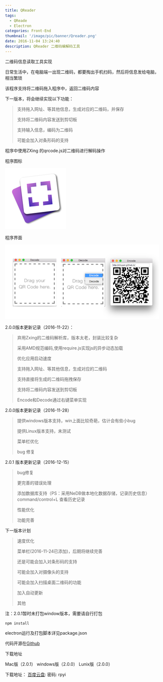 ```yaml
---
title: QReader
tags:
  - QReade
  - Electron
categories: Front-End
thumbnail: '/image/pic/banner/Qreader.png'
date: 2016-11-04 13:24:40
description: QReader 二维码编解码工具
---
```


二维码信息读取工具实现

<!--more-->

日常生活中，在电脑端一出现二维码，都要掏出手机扫码，然后将信息发给电脑，相当繁琐



该程序支持将二维码拖入程序中，返回二维码内容

下一版本，将会继续实现以下功能：

> 支持拖入网址、等其他信息，生成对应的二维码，并保存
>
> 支持将二维码内容发送到剪切板
>
> 支持输入信息，编码为二维码
>
> 可能会加入对条形码的支持


程序中使用ZXing 的qrcode.js对二维码进行解码操作

程序图标

 ![程序图标](/image/pic/pages/qrcodeb.png)

程序界面

![程序界面](/image/pic/pages/QRJM.png)

2.0.0版本更新记录（2016-11-22）：

> 弃用Zxing的二维码解析库，版本太老，封装比较复杂
>
> 采用AMD规范编码,使用require.js实现js的异步动态加载
>
> 优化应用启动速度
>
> 支持拖入网址、等其他信息，生成对应的二维码
>
> 支持直接将生成的二维码拖拽保存
>
> 支持将二维码内容发送到剪切板
>
> Encode和Decode通过右键菜单实现

2.0.0版本更新记录（2016-11-28）

> 提供windows版本支持，win上面比较奇葩，估计会有些小bug
>
> 提供Linux版本支持，未测试
>
> 菜单栏优化
>
> bug 修复

2.0.1 版本更新记录（2016-12-15）

> bug修复
>
> 更完善的错误处理
>
> 添加数据库支持（PS：采用NeDB做本地化数据存储，记录历史信息）command/control+L 查看历史记录
>
> 性能优化
>
> 功能完善

下一版本计划

> 速度优化
>
> 菜单栏(2016-11-24已添加)，后期将继续完善
>
> 还是可能会加入对条形码的支持
>
> 可能会加入对摄像头的支持
>
> 可能会加入扫描桌面二维码的功能
>
> 加入自动更新
>
> 其他
>



注：2.0.1暂时未打包window版本，需要请自行打包



```shell
npm install
```

electron运行及打包脚本详见package.json



代码开源在[Github](https://github.chuyun)

下载地址

Mac版（2.0.1）  windows版（2.0.0）   Lunix版（2.0.0）

 下载地址： [百度云盘](https://pan.baidu.com/s/1nuGeBgP): 密码: rpyi  




